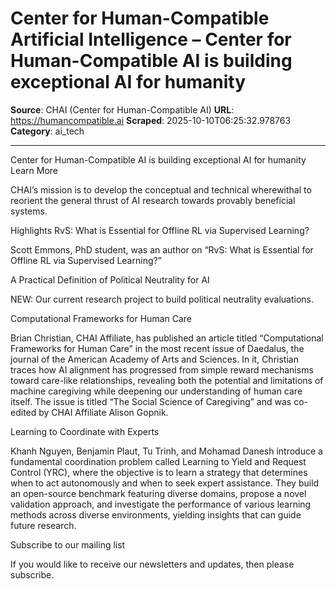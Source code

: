 # Center for Human-Compatible Artificial Intelligence – Center for Human-Compatible AI is building exceptional AI for humanity

**Source**: CHAI (Center for Human-Compatible AI)
**URL**: https://humancompatible.ai
**Scraped**: 2025-10-10T06:25:32.978763
**Category**: ai_tech

---

Center for Human-Compatible AI is building exceptional AI for humanity Learn More

CHAI’s mission is to develop the conceptual and technical wherewithal to reorient the general thrust of AI research towards provably beneficial systems.

Highlights
RvS: What is Essential for Offline RL via Supervised Learning?

Scott Emmons, PhD student, was an author on “RvS: What is Essential for Offline RL via Supervised Learning?”

A Practical Definition of Political Neutrality for AI

NEW: Our current research project to build political neutrality evaluations.

Computational Frameworks for Human Care

Brian Christian, CHAI Affiliate, has published an article titled “Computational Frameworks for Human Care” in the most recent issue of Daedalus, the journal of the American Academy of Arts and Sciences. In it, Christian traces how AI alignment has progressed from simple reward mechanisms toward care-like relationships, revealing both the potential and limitations of machine caregiving while deepening our understanding of human care itself. The issue is titled “The Social Science of Caregiving” and was co-edited by CHAI Affiliate Alison Gopnik.

Learning to Coordinate with Experts

Khanh Nguyen, Benjamin Plaut, Tu Trinh, and Mohamad Danesh introduce a fundamental coordination problem called Learning to Yield and Request Control (YRC), where the objective is to learn a strategy that determines when to act autonomously and when to seek expert assistance. They build an open-source benchmark featuring diverse domains, propose a novel validation approach, and investigate the performance of various learning methods across diverse environments, yielding insights that can guide future research.

Subscribe to our mailing list

If you would like to receive our newsletters and updates, then please subscribe.
